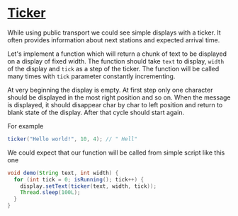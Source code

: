 # [Ticker](https://www.codewars.com/kata/ticker "https://www.codewars.com/kata/5a959662373c2e761d000183")

While using public transport we could see simple displays with a ticker. It often provides information about next stations and expected
arrival time.

Let's implement a function which will return a chunk of text to be displayed on a display of fixed width.
The function should take `text` to display, `width` of the display and `tick` as a step of the ticker. The function will be called many
times with `tick` parameter constantly incrementing.

At very beginning the display is empty. At first step only one character should be displayed in the most right position and so on. When the
message is displayed, it should disappear char by char to left position and return to blank state of the display. After that cycle should
start again.

For example

```java
ticker("Hello world!", 10, 4); // " Hell"
```

We could expect that our function will be called from simple script like this one

```java
void demo(String text, int width) {
  for (int tick = 0; isRunning(); tick++) {
    display.setText(ticker(text, width, tick));
    Thread.sleep(100L);
  }
}
```